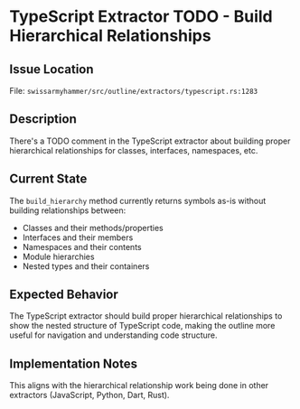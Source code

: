 # TypeScript Extractor TODO - Build Hierarchical Relationships

## Issue Location
File: `swissarmyhammer/src/outline/extractors/typescript.rs:1283`

## Description
There's a TODO comment in the TypeScript extractor about building proper hierarchical relationships for classes, interfaces, namespaces, etc.

## Current State
The `build_hierarchy` method currently returns symbols as-is without building relationships between:
- Classes and their methods/properties
- Interfaces and their members
- Namespaces and their contents
- Module hierarchies
- Nested types and their containers

## Expected Behavior
The TypeScript extractor should build proper hierarchical relationships to show the nested structure of TypeScript code, making the outline more useful for navigation and understanding code structure.

## Implementation Notes
This aligns with the hierarchical relationship work being done in other extractors (JavaScript, Python, Dart, Rust).